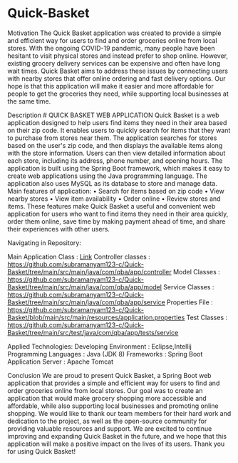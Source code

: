 # Quick-Basket

Motivation
The Quick Basket application was created to provide a simple and efficient way for users to find and order groceries online from local stores. With the ongoing
COVID-19 pandemic, many people have been hesitant to visit physical stores and instead prefer to shop online. However, existing grocery delivery services can be 
expensive and often have long wait times. Quick Basket aims to address these issues by connecting users with nearby stores that offer online ordering and fast delivery
options. Our hope is that this application will make it easier and more affordable for people to get the groceries they need, while supporting local businesses at the
same time.

Description
                                                                    # QUICK BASKET WEB APPLICATION
Quick Basket is a web application designed to help users find items they need in their area based on their zip code. It enables users to quickly search for items that
they want to purchase from stores near them. The application searches for stores based on the user's zip code, and then displays the available items along with the 
store information. Users can then view detailed information about each store, including its address, phone number, and opening hours.
The application is built using the Spring Boot framework, which makes it easy to create web applications using the Java programming language. The application also
uses MySQL as its database to store and manage data.
Main features of application:
•	Search for items based on zip code
•	View nearby stores
•	View item availability
•	Order online 
•	Review stores and items.
These features make Quick Basket a useful and convenient web application for users who want to find items they need in their area quickly, order them online,
save time by making payment ahead of time, and share their experiences with other users.

Navigating in Repository:

Main Application Class         : [Link](https://github.com/subramanyam123-c/Quick-Basket/blob/main/src/main/java/com/qba/app/QuickBasketApplication.java)
Controller classes             : https://github.com/subramanyam123-c/Quick-Basket/tree/main/src/main/java/com/qba/app/controller
Model  Classes                 : https://github.com/subramanyam123-c/Quick-Basket/tree/main/src/main/java/com/qba/app/model
Service Classes                : https://github.com/subramanyam123-c/Quick-Basket/tree/main/src/main/java/com/qba/app/service
Properties File                : https://github.com/subramanyam123-c/Quick-Basket/blob/main/src/main/resources/application.properties
Test Classes                   : https://github.com/subramanyam123-c/Quick-Basket/tree/main/src/test/java/com/qba/app/tests/service

Applied Technologies:
Developing Environment  :  Eclipse,Intellij
Programming Languages   :   Java (JDK 8)
Frameworks              :   Spring Boot
Application Server       : Apache Tomcat

Conclusion 
We are proud to present Quick Basket, a Spring Boot web application that provides a simple and efficient way for users to find and order groceries online from
local stores. Our goal was to create an application that would make grocery shopping more accessible and affordable, while also supporting local businesses and 
promoting online shopping.
We would like to thank our team members for their hard work and dedication to the project, as well as the open-source community for providing valuable resources
and support. We are excited to continue improving and expanding Quick Basket in the future, and we hope that this application will make a positive impact on the 
lives of its users. Thank you for using Quick Basket!

